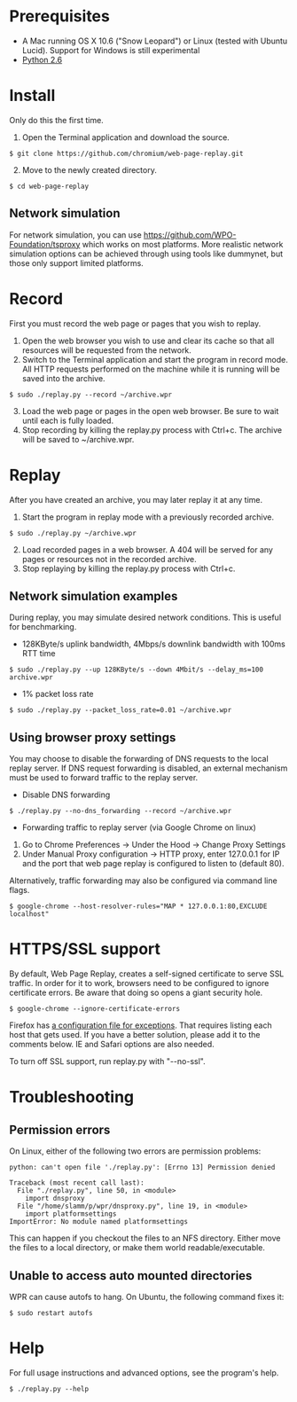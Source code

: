 # Prerequisites
* A Mac running OS X 10.6 ("Snow Leopard") or Linux (tested with Ubuntu
Lucid). Support for Windows is still experimental
* [Python 2.6](http://www.python.org/download/releases/2.6.6/)

# Install
Only do this the first time.

1. Open the Terminal application and download the source.
```
$ git clone https://github.com/chromium/web-page-replay.git
```
2. Move to the newly created directory.
```
$ cd web-page-replay
```
## Network simulation
For network simulation, you can use https://github.com/WPO-Foundation/tsproxy
which works on most platforms. More realistic network simulation options can be
achieved through using tools like dummynet, but those only support limited
platforms.

# Record
First you must record the web page or pages that you wish to replay.

1. Open the web browser you wish to use and clear its cache so that all
resources will be requested from the network.
2. Switch to the Terminal application and start the program in record mode.
All HTTP requests performed on the machine while it is running will be
saved into the archive.
```
$ sudo ./replay.py --record ~/archive.wpr
```
3. Load the web page or pages in the open web browser. Be sure to wait
until each is fully loaded.
4. Stop recording by killing the replay.py process with Ctrl+c. The archive
will be saved to ~/archive.wpr.

# Replay
After you have created an archive, you may later replay it at any time.

1. Start the program in replay mode with a previously recorded archive.
```
$ sudo ./replay.py ~/archive.wpr
```
2. Load recorded pages in a web browser. A 404 will be served for any pages
or resources not in the recorded archive.
3. Stop replaying by killing the replay.py process with Ctrl+c.

## Network simulation examples
During replay, you may simulate desired network conditions. This is
useful for benchmarking.

* 128KByte/s uplink bandwidth, 4Mbps/s downlink bandwidth with 100ms RTT
time
```
$ sudo ./replay.py --up 128KByte/s --down 4Mbit/s --delay_ms=100 archive.wpr
```
* 1% packet loss rate
```
$ sudo ./replay.py --packet_loss_rate=0.01 ~/archive.wpr
```

## Using browser proxy settings
You may choose to disable the forwarding of DNS requests to the local
replay server. If DNS request forwarding is disabled, an external
mechanism must be used to forward traffic to the replay server.

* Disable DNS forwarding
```
$ ./replay.py --no-dns_forwarding --record ~/archive.wpr
```
* Forwarding traffic to replay server (via Google Chrome on linux)
1. Go to Chrome Preferences -> Under the Hood -> Change Proxy Settings
2. Under Manual Proxy configuration -> HTTP proxy, enter 127.0.0.1 for IP
and the port that web page replay is configured to listen to (default
80).

Alternatively, traffic forwarding may also be configured via command
line flags.
```
$ google-chrome --host-resolver-rules="MAP * 127.0.0.1:80,EXCLUDE localhost"
```

# HTTPS/SSL support
By default, Web Page Replay, creates a self-signed certificate to serve
SSL traffic. In order for it to work, browsers need to be configured to
ignore certificate errors. Be aware that doing so opens a giant security
hole.

```
$ google-chrome --ignore-certificate-errors
```

Firefox has [a configuration file for
exceptions](https://developer.mozilla.org/En/Cert_override.txt). That requires listing
each host that gets used. If you have a better solution, please add it
to the comments below. IE and Safari options are also needed.

To turn off SSL support, run replay.py with "--no-ssl".

# Troubleshooting

## Permission errors

On Linux, either of the following two errors are permission problems:

```
python: can't open file './replay.py': [Errno 13] Permission denied
```
```
Traceback (most recent call last):
  File "./replay.py", line 50, in <module>
    import dnsproxy
  File "/home/slamm/p/wpr/dnsproxy.py", line 19, in <module>
    import platformsettings
ImportError: No module named platformsettings
```
This can happen if you checkout the files to an NFS directory. Either
move the files to a local directory, or make them world
readable/executable.

## Unable to access auto mounted directories
WPR can cause autofs to hang. On Ubuntu, the following command fixes it:

```
$ sudo restart autofs
```

# Help

For full usage instructions and advanced options, see the program's
help.

```
$ ./replay.py --help
```
